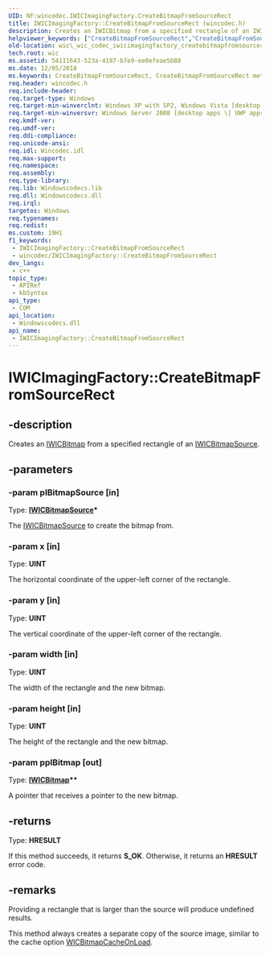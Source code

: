 ```yaml
---
UID: NF:wincodec.IWICImagingFactory.CreateBitmapFromSourceRect
title: IWICImagingFactory::CreateBitmapFromSourceRect (wincodec.h)
description: Creates an IWICBitmap from a specified rectangle of an IWICBitmapSource.
helpviewer_keywords: ["CreateBitmapFromSourceRect","CreateBitmapFromSourceRect method [Windows Imaging Component]","CreateBitmapFromSourceRect method [Windows Imaging Component]","IWICImagingFactory interface","IWICImagingFactory interface [Windows Imaging Component]","CreateBitmapFromSourceRect method","IWICImagingFactory.CreateBitmapFromSourceRect","IWICImagingFactory::CreateBitmapFromSourceRect","_wic_codec_iwicimagingfactory_createbitmapfromsourcerect","wic._wic_codec_iwicimagingfactory_createbitmapfromsourcerect","wincodec/IWICImagingFactory::CreateBitmapFromSourceRect"]
old-location: wic\_wic_codec_iwicimagingfactory_createbitmapfromsourcerect.htm
tech.root: wic
ms.assetid: 54111643-523a-4197-b7e9-ee0efeae5b88
ms.date: 12/05/2018
ms.keywords: CreateBitmapFromSourceRect, CreateBitmapFromSourceRect method [Windows Imaging Component], CreateBitmapFromSourceRect method [Windows Imaging Component],IWICImagingFactory interface, IWICImagingFactory interface [Windows Imaging Component],CreateBitmapFromSourceRect method, IWICImagingFactory.CreateBitmapFromSourceRect, IWICImagingFactory::CreateBitmapFromSourceRect, _wic_codec_iwicimagingfactory_createbitmapfromsourcerect, wic._wic_codec_iwicimagingfactory_createbitmapfromsourcerect, wincodec/IWICImagingFactory::CreateBitmapFromSourceRect
req.header: wincodec.h
req.include-header: 
req.target-type: Windows
req.target-min-winverclnt: Windows XP with SP2, Windows Vista [desktop apps \| UWP apps]
req.target-min-winversvr: Windows Server 2008 [desktop apps \| UWP apps]
req.kmdf-ver: 
req.umdf-ver: 
req.ddi-compliance: 
req.unicode-ansi: 
req.idl: Wincodec.idl
req.max-support: 
req.namespace: 
req.assembly: 
req.type-library: 
req.lib: Windowscodecs.lib
req.dll: Windowscodecs.dll
req.irql: 
targetos: Windows
req.typenames: 
req.redist: 
ms.custom: 19H1
f1_keywords:
 - IWICImagingFactory::CreateBitmapFromSourceRect
 - wincodec/IWICImagingFactory::CreateBitmapFromSourceRect
dev_langs:
 - c++
topic_type:
 - APIRef
 - kbSyntax
api_type:
 - COM
api_location:
 - Windowscodecs.dll
api_name:
 - IWICImagingFactory::CreateBitmapFromSourceRect
---
```


# IWICImagingFactory::CreateBitmapFromSourceRect


## -description

Creates an <a href="/windows/desktop/api/wincodec/nn-wincodec-iwicbitmap">IWICBitmap</a> from a specified rectangle of an <a href="/windows/desktop/api/wincodec/nn-wincodec-iwicbitmapsource">IWICBitmapSource</a>.

## -parameters

### -param pIBitmapSource [in]

Type: <b><a href="/windows/desktop/api/wincodec/nn-wincodec-iwicbitmapsource">IWICBitmapSource</a>*</b>

The <a href="/windows/desktop/api/wincodec/nn-wincodec-iwicbitmapsource">IWICBitmapSource</a> to create the bitmap from.

### -param x [in]

Type: <b>UINT</b>

The horizontal coordinate of the upper-left corner of the rectangle.

### -param y [in]

Type: <b>UINT</b>

The vertical coordinate of the upper-left corner of the rectangle.

### -param width [in]

Type: <b>UINT</b>

The width of the rectangle and the new bitmap.

### -param height [in]

Type: <b>UINT</b>

The height of the rectangle and the new bitmap.

### -param ppIBitmap [out]

Type: <b><a href="/windows/desktop/api/wincodec/nn-wincodec-iwicbitmap">IWICBitmap</a>**</b>

A pointer that receives a pointer to the new bitmap.

## -returns

Type: <b>HRESULT</b>

If this method succeeds, it returns <b xmlns:loc="http://microsoft.com/wdcml/l10n">S_OK</b>. Otherwise, it returns an <b xmlns:loc="http://microsoft.com/wdcml/l10n">HRESULT</b> error code.

## -remarks

Providing a rectangle that is larger than the source will produce undefined results.

This method always creates a separate copy of the source image, similar to the cache option <a href="/windows/desktop/api/wincodec/ne-wincodec-wicbitmapcreatecacheoption">WICBitmapCacheOnLoad</a>.

